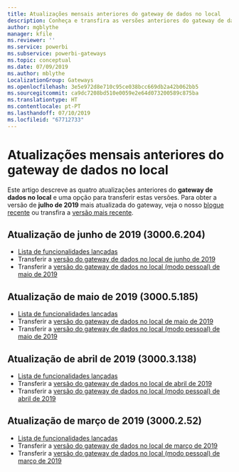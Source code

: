 ```yaml
---
title: Atualizações mensais anteriores do gateway de dados no local
description: Conheça e transfira as versões anteriores do gateway de dados no local.
author: mgblythe
manager: kfile
ms.reviewer: ''
ms.service: powerbi
ms.subservice: powerbi-gateways
ms.topic: conceptual
ms.date: 07/09/2019
ms.author: mblythe
LocalizationGroup: Gateways
ms.openlocfilehash: 3e5e972d8e710c95ce038bcc669db2a42b062bb5
ms.sourcegitcommit: ca9dc7208bd510e0059e2e64d073200589c875ba
ms.translationtype: HT
ms.contentlocale: pt-PT
ms.lasthandoff: 07/10/2019
ms.locfileid: "67712733"
---
```

# <a name="previous-monthly-updates-to-the-on-premises-data-gateway"></a>Atualizações mensais anteriores do gateway de dados no local

Este artigo descreve as quatro atualizações anteriores do **gateway de dados no local** e uma opção para transferir estas versões.  Para obter a versão de **julho de 2019** mais atualizada do gateway, veja o nosso [blogue recente](https://powerbi.microsoft.com/blog/on-premises-data-gateway-july-2019-update-is-now-available/) ou transfira a [versão mais recente](https://go.microsoft.com/fwlink/?LinkId=820925&clcid=0x409).

## <a name="june-2019-update-30006204"></a>Atualização de junho de 2019 (3000.6.204)

- [Lista de funcionalidades lançadas](https://powerbi.microsoft.com/blog/on-premises-data-gateway-june-2019-update-is-now-available/)
- Transferir a [versão do gateway de dados no local de junho de 2019](http://download.microsoft.com/download/D/A/1/DA1FDDB8-6DA8-4F50-B4D0-18019591E182/GatewayInstall-19-06.exe)
- Transferir a [versão do gateway de dados no local (modo pessoal) de maio de 2019](http://download.microsoft.com/download/6/0/2/602A459E-E1A3-4FB9-B07F-FC2B60881900/On-premises%20data%20gateway%20(personal%20mode)-19-06.exe)

## <a name="may-2019-update-30005185"></a>Atualização de maio de 2019 (3000.5.185)

- [Lista de funcionalidades lançadas](https://powerbi.microsoft.com/blog/on-premises-data-gateway-may-2019-update-is-now-available)
- Transferir a [versão do gateway de dados no local de maio de 2019](http://download.microsoft.com/download/D/A/1/DA1FDDB8-6DA8-4F50-B4D0-18019591E182/GatewayInstall-19-05.exe)
- Transferir a [versão do gateway de dados no local (modo pessoal) de maio de 2019](http://download.microsoft.com/download/6/0/2/602A459E-E1A3-4FB9-B07F-FC2B60881900/On-premises%20data%20gateway%20(personal%20mode)-19-05.exe)

## <a name="april-2019-update-30003138"></a>Atualização de abril de 2019 (3000.3.138)

- [Lista de funcionalidades lançadas](https://powerbi.microsoft.com/blog/on-premises-data-gateway-april-2019-update-is-now-available)
- Transferir a [versão do gateway de dados no local de abril de 2019](http://download.microsoft.com/download/D/A/1/DA1FDDB8-6DA8-4F50-B4D0-18019591E182/GatewayInstall-19-04.exe)
- Transferir a [versão do gateway de dados no local (modo pessoal) de abril de 2019](http://download.microsoft.com/download/6/0/2/602A459E-E1A3-4FB9-B07F-FC2B60881900/On-premises%20data%20gateway%20(personal%20mode)-19-04.exe)

## <a name="march-2019-update-3000252"></a>Atualização de março de 2019 (3000.2.52)

- [Lista de funcionalidades lançadas](https://powerbi.microsoft.com/blog/on-premises-data-gateway-march-2019-update-is-now-available)
- Transferir a [versão do gateway de dados no local de março de 2019](http://download.microsoft.com/download/D/A/1/DA1FDDB8-6DA8-4F50-B4D0-18019591E182/GatewayInstall-19-03.exe)
- Transferir a [versão do gateway de dados no local (modo pessoal) de março de 2019](http://download.microsoft.com/download/6/0/2/602A459E-E1A3-4FB9-B07F-FC2B60881900/On-premises%20data%20gateway%20(personal%20mode)-19-03.exe)
